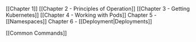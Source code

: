[[Chapter 1]]
[[Chapter 2 - Principles of Operation]]
[[Chapter 3 - Getting Kubernetes]]
[[Chapter 4 - Working with Pods]]
Chapter 5 - [[Namespaces]]
Chapter 6 - [[Deployment|Deployments]]

[[Common Commands]]
